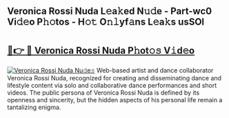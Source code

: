 ## Veronica Rossi Nuda L𝚎a𝚔ed N𝚞𝚍e - Part-wc0 Vi𝚍𝚎o P𝚑𝚘tos - H𝚘𝚝 O𝚗𝚕yf𝚊ns L𝚎a𝚔s usSOl

# <h2><a href="http://kfc0nl.oniu.top/?m=Veronica+Rossi+Nuda">🔗👉 🔴 Veronica Rossi Nuda P𝚑ot𝚘𝚜 V𝚒d𝚎o</a></h2>

[![Veronica Rossi Nuda Nu𝚍e𝚜](https://i.imgur.com/0qMVB7G.gif)](http://kfc0nl.oniu.top/?m=Veronica+Rossi+Nuda)
Web-based artist and dance collaborator Veronica Rossi Nuda, recognized for creating and disseminating dance and lifestyle content via solo and collaborative dance performances and short videos. The public persona of Veronica Rossi Nuda is defined by its openness and sincerity, but the hidden aspects of his personal life remain a tantalizing enigma.  
